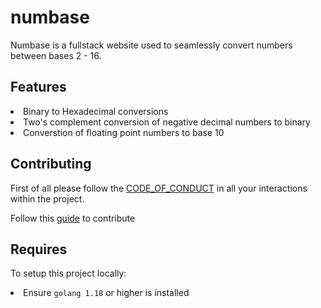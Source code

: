 # numbase

Numbase is a fullstack website used to seamlessly convert numbers between bases 2 - 16.

## Features

<li>Binary to Hexadecimal conversions</li>
<li>Two's complement conversion of negative decimal numbers to binary</li>
<li>Converstion of floating point numbers to base 10</li>

## Contributing

First of all please follow the [CODE_OF_CONDUCT](https://github.com/AltGophers/numbase/blob/main/CODE_OF_CONDUCT.md) 
in all your interactions within the project.

Follow this [guide](https://github.com/AltGophers/numbase/blob/main/CONTRIBUTING.md) to contribute 

## Requires

To setup this project locally:
<li> Ensure <code>golang 1.18</code> or higher is installed</li>
